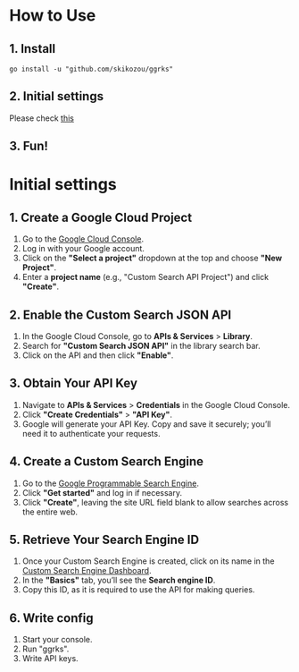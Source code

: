 # How to Use

## 1. Install
```
go install -u "github.com/skikozou/ggrks"
```

## 2. Initial settings
Please check [this](URL)

## 3. Fun!

# Initial settings

## 1. Create a Google Cloud Project
1. Go to the [Google Cloud Console](https://console.cloud.google.com/).
2. Log in with your Google account.
3. Click on the **"Select a project"** dropdown at the top and choose **"New Project"**.
4. Enter a **project name** (e.g., "Custom Search API Project") and click **"Create"**.

## 2. Enable the Custom Search JSON API
1. In the Google Cloud Console, go to **APIs & Services** > **Library**.
2. Search for **"Custom Search JSON API"** in the library search bar.
3. Click on the API and then click **"Enable"**.

## 3. Obtain Your API Key
1. Navigate to **APIs & Services** > **Credentials** in the Google Cloud Console.
2. Click **"Create Credentials"** > **"API Key"**.
3. Google will generate your API Key. Copy and save it securely; you’ll need it to authenticate your requests.

## 4. Create a Custom Search Engine
1. Go to the [Google Programmable Search Engine](https://programmablesearchengine.google.com/about/).
2. Click **"Get started"** and log in if necessary.
3. Click **"Create"**, leaving the site URL field blank to allow searches across the entire web.

## 5. Retrieve Your Search Engine ID
1. Once your Custom Search Engine is created, click on its name in the [Custom Search Engine Dashboard](https://programmablesearchengine.google.com/cse/all).
2. In the **"Basics"** tab, you’ll see the **Search engine ID**.
3. Copy this ID, as it is required to use the API for making queries.

## 6. Write config
1. Start your console.
2. Run "ggrks".
3. Write API keys.
